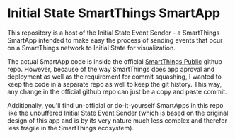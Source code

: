 # Initial State SmartThings SmartApp

This repository is a host of the Initial State Event Sender - a SmartThings SmartApp intended to make easy the process of sending events that ocur on a SmartThings network to Initial State for visualization.

The actual SmartApp code is inside the official [SmartThings Public](https://github.com/SmartThingsCommunity/SmartThingsPublic/blob/master/smartapps/initialstate-events/initial-state-event-streamer.src/initial-state-event-streamer.groovy) github repo. However, because of the way SmartThings does app aproval and deployment as well as the requirement for commit squashing, I wanted to keep the code in a separate repo as well to keep the git history. This way, any change in the official github repo can just be a copy and paste commit.

Additionally, you'll find un-official or do-it-yourself SmartApps in this repo like the unbuffered Initial State Event Sender (which is based on the original design of this app and is by its very nature much less complex and therefor less fragile in the SmartThings ecosystem).
